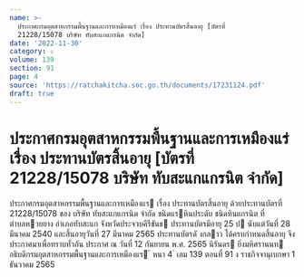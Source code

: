 ```yaml
---
name: >-
  ประกาศกรมอุตสาหกรรมพื้นฐานและการเหมืองแร่ เรื่อง ประทานบัตรสิ้นอายุ [บัตรที่
  21228/15078 บริษัท ทับสะแกแกรนิต จำกัด]
date: '2022-11-30'
category: ง
volume: 139
section: 91
page: 4
source: 'https://ratchakitcha.soc.go.th/documents/17231124.pdf'
draft: true
---
```


# ประกาศกรมอุตสาหกรรมพื้นฐานและการเหมืองแร่ เรื่อง ประทานบัตรสิ้นอายุ [บัตรที่ 21228/15078 บริษัท ทับสะแกแกรนิต จำกัด]

ประกาศกรมอุตสาหกรรมพื้นฐานและการเหมืองแร เรื่อง ประทานบัตรสิ้นอายุ ด้วยประทานบัตรที่ 21228/15078 ของ บริษัท ทับสะแกแกรนิต จํากัด ชนิดแรหินประดับ ชนิดหินแกรนิต ที่ตําบลหวยยาง อําเภอทับสะแก จังหวัดประจวบคีรีขันธ ประทานบัตรมีอายุ 25 ป นับแต่วันที่ 28 มีนาคม 2540 และสิ้นอายุวันที่ 27 มีนาคม 2565 ประทานบัตรดั งกลาว ได้ครบกําหนดสิ้นอายุ จึงประกาศมาเพื่อทราบทั่วกัน ประกาศ ณ วันที่ 12 กันยายน พ.ศ. 2565 นิรันดร ยิ่งมหิศรานนท อธิบดีกรมอุตสาหกรรมพื้นฐานและการเหมืองแร ้ หนา 4 ่ เลม 139 ตอนที่ 91 ง ราชกิจจานุเบกษา 1 ธันวาคม 2565
